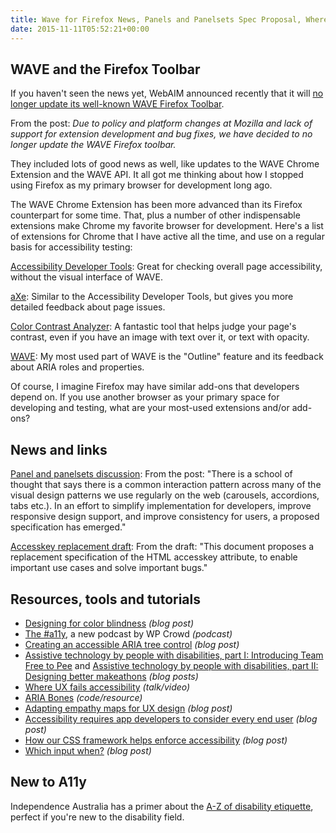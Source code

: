 ```yaml
---
title: Wave for Firefox News, Panels and Panelsets Spec Proposal, Where UX Fails Accessibility and More
date: 2015-11-11T05:52:21+00:00
---
```


## WAVE and the Firefox Toolbar

If you haven't seen the news yet, WebAIM announced recently that it will [no longer update its well-known WAVE Firefox Toolbar](http://webaim.org/blog/wave-updates/).

From the post: _Due to policy and platform changes at Mozilla and lack of support for extension development and bug fixes, we have decided to no longer update the WAVE Firefox toolbar._

They included lots of good news as well, like updates to the WAVE Chrome Extension and the WAVE API. It all got me thinking about how I stopped using Firefox as my primary browser for development long ago.

The WAVE Chrome Extension has been more advanced than its Firefox counterpart for some time. That, plus a number of other indispensable extensions make Chrome my favorite browser for development. Here's a list of extensions for Chrome that I have active all the time, and use on a regular basis for accessibility testing:

[Accessibility Developer Tools](https://chrome.google.com/webstore/detail/accessibility-developer-t/fpkknkljclfencbdbgkenhalefipecmb): Great for checking overall page accessibility, without the visual interface of WAVE.

[aXe](https://chrome.google.com/webstore/detail/axe/lhdoppojpmngadmnindnejefpokejbdd): Similar to the Accessibility Developer Tools, but gives you more detailed feedback about page issues.

[Color Contrast Analyzer](https://chrome.google.com/webstore/detail/color-contrast-analyzer/dagdlcijhfbmgkjokkjicnnfimlebcll): A fantastic tool that helps judge your page's contrast, even if you have an image with text over it, or text with opacity.

[WAVE](https://chrome.google.com/webstore/detail/wave-evaluation-tool/jbbplnpkjmmeebjpijfedlgcdilocofh): My most used part of WAVE is the "Outline" feature and its feedback about ARIA roles and properties.

Of course, I imagine Firefox may have similar add-ons that developers depend on. If you use another browser as your primary space for developing and testing, what are your most-used extensions and/or add-ons?

## News and links

[Panel and panelsets discussion](https://discourse.wicg.io/t/panels-and-panelsets/1184): From the post: "There is a school of thought that says there is a common interaction pattern across many of the visual design patterns we use regularly on the web (carousels, accordions, tabs etc.). In an effort to simplify implementation for developers, improve responsive design support, and improve consistency for users, a proposed specification has emerged."

[Accesskey replacement draft](http://chaals.github.io/accesskey/index.src.html): From the draft: "This document proposes a replacement specification of the HTML accesskey attribute, to enable important use cases and solve important bugs."

## Resources, tools and tutorials

- [Designing for color blindness](http://blog.elokenz.com/startup-life/designing-landingpages-for-color-blind-people) _(blog post)_
- [The #a11y](http://www.thewpcrowd.com/accessibility-podcast/), a new podcast by WP Crowd _(podcast)_
- [Creating an accessible ARIA tree control](http://www.ssbbartgroup.com/blog/creating-an-accessible-aria-tree-control/) _(blog post)_
- [Assistive technology by people with disabilities, part I: Introducing Team Free to Pee](https://modelviewculture.com/pieces/assistive-technology-by-people-with-disabilities-part-i-introducing-team-free-to-pee) and [Assistive technology by people with disabilities, part II: Designing better makeathons](https://modelviewculture.com/pieces/assistive-technology-by-people-with-disabilities-part-ii-designing-better-makeathons) *(blog posts)*
- [Where UX fails accessibility](https://www.youtube.com/watch?v=NrD5MlYcAZ8&) _(talk/video)_
- [ARIA Bones](http://ariabones.com) _(code/resource)_
- [Adapting empathy maps for UX design](https://boagworld.com/usability/adapting-empathy-maps-for-ux-design/) _(blog post)_
- [Accessibility requires app developers to consider every end user](http://arc.applause.com/2015/11/02/mobile-accessibility-end-user/) *(blog post)*
- [How our CSS framework helps enforce accessibility](http://www.ebaytechblog.com/2015/11/04/how-our-css-framework-helps-enforce-accessibility/) _(blog post)_
- [Which input when?](http://morgancarter.com.au/design-solutions/which-input-when/) _(blog post)_

## New to A11y

Independence Australia has a primer about the [A-Z of disability etiquette](https://www.independenceaustralia.com/a-z), perfect if you're new to the disability field.
